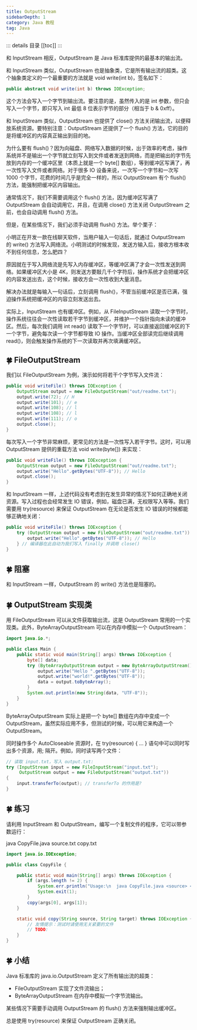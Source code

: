 ```yaml
---
title: OutputStream
sidebarDepth: 1
category: Java 教程
tag: Java
---
```


::: details 目录
[[toc]]
:::

和 InputStream 相反，OutputStream 是 Java 标准库提供的最基本的输出流。

和 InputStream 类似，OutputStream 也是抽象类，它是所有输出流的超类。这个抽象类定义的一个最重要的方法就是 void write(int b)，签名如下：

```java
public abstract void write(int b) throws IOException;
```

这个方法会写入一个字节到输出流。要注意的是，虽然传入的是 int 参数，但只会写入一个字节，即只写入 int 最低 8 位表示字节的部分（相当于 b & 0xff）。

和 InputStream 类似，OutputStream 也提供了 close() 方法关闭输出流，以便释放系统资源。要特别注意：OutputStream 还提供了一个 flush() 方法，它的目的是将缓冲区的内容真正输出到目的地。

为什么要有 flush()？因为向磁盘、网络写入数据的时候，出于效率的考虑，操作系统并不是输出一个字节就立刻写入到文件或者发送到网络，而是把输出的字节先放到内存的一个缓冲区里（本质上就是一个 byte[] 数组），等到缓冲区写满了，再一次性写入文件或者网络。对于很多 IO 设备来说，一次写一个字节和一次写 1000 个字节，花费的时间几乎是完全一样的，所以 OutputStream 有个 flush() 方法，能强制把缓冲区内容输出。

通常情况下，我们不需要调用这个 flush() 方法，因为缓冲区写满了 OutputStream 会自动调用它，并且，在调用 close() 方法关闭 OutputStream 之前，也会自动调用 flush() 方法。

但是，在某些情况下，我们必须手动调用 flush() 方法。举个栗子：

小明正在开发一款在线聊天软件，当用户输入一句话后，就通过 OutputStream 的 write() 方法写入网络流。小明测试的时候发现，发送方输入后，接收方根本收不到任何信息，怎么肥四？

原因就在于写入网络流是先写入内存缓冲区，等缓冲区满了才会一次性发送到网络。如果缓冲区大小是 4K，则发送方要敲几千个字符后，操作系统才会把缓冲区的内容发送出去，这个时候，接收方会一次性收到大量消息。

解决办法就是每输入一句话后，立刻调用 flush()，不管当前缓冲区是否已满，强迫操作系统把缓冲区的内容立刻发送出去。

实际上，InputStream 也有缓冲区。例如，从 FileInputStream 读取一个字节时，操作系统往往会一次性读取若干字节到缓冲区，并维护一个指针指向未读的缓冲区。然后，每次我们调用 int read() 读取下一个字节时，可以直接返回缓冲区的下一个字节，避免每次读一个字节都导致 IO 操作。当缓冲区全部读完后继续调用 read()，则会触发操作系统的下一次读取并再次填满缓冲区。

## 🍀 FileOutputStream

我们以 FileOutputStream 为例，演示如何将若干个字节写入文件流：

```java
public void writeFile() throws IOException {
    OutputStream output = new FileOutputStream("out/readme.txt");
    output.write(72); // H
    output.write(101); // e
    output.write(108); // l
    output.write(108); // l
    output.write(111); // o
    output.close();
}
```

每次写入一个字节非常麻烦，更常见的方法是一次性写入若干字节。这时，可以用 OutputStream 提供的重载方法 void write(byte[]) 来实现：

```java
public void writeFile() throws IOException {
    OutputStream output = new FileOutputStream("out/readme.txt");
    output.write("Hello".getBytes("UTF-8")); // Hello
    output.close();
}
```

和 InputStream 一样，上述代码没有考虑到在发生异常的情况下如何正确地关闭资源。写入过程也会经常发生 IO 错误，例如，磁盘已满，无权限写入等等。我们需要用 try(resource) 来保证 OutputStream 在无论是否发生 IO 错误的时候都能够正确地关闭：

```java
public void writeFile() throws IOException {
    try (OutputStream output = new FileOutputStream("out/readme.txt")) {
        output.write("Hello".getBytes("UTF-8")); // Hello
    } // 编译器在此自动为我们写入 finally 并调用 close()
}
```

## 🍀 阻塞

和 InputStream 一样，OutputStream 的 write() 方法也是阻塞的。

## 🍀 OutputStream 实现类

用 FileOutputStream 可以从文件获取输出流，这是 OutputStream 常用的一个实现类。此外，ByteArrayOutputStream 可以在内存中模拟一个 OutputStream：

```java
import java.io.*;

public class Main {
    public static void main(String[] args) throws IOException {
        byte[] data;
        try (ByteArrayOutputStream output = new ByteArrayOutputStream()) {
            output.write("Hello ".getBytes("UTF-8"));
            output.write("world!".getBytes("UTF-8"));
            data = output.toByteArray();
        }
        System.out.println(new String(data, "UTF-8"));
    }
}
```

ByteArrayOutputStream 实际上是把一个 byte[] 数组在内存中变成一个 OutputStream，虽然实际应用不多，但测试的时候，可以用它来构造一个 OutputStream。

同时操作多个 AutoCloseable 资源时，在 try(resource) { ... } 语句中可以同时写出多个资源，用; 隔开。例如，同时读写两个文件：

```java
// 读取 input.txt，写入 output.txt:
try (InputStream input = new FileInputStream("input.txt");
     OutputStream output = new FileOutputStream("output.txt"))
{
    input.transferTo(output); // transferTo 的作用是?
}
```

## 🍀 练习

请利用 InputStream 和 OutputStream，编写一个复制文件的程序，它可以带参数运行：

java CopyFile.java source.txt copy.txt

```java
import java.io.IOException;

public class CopyFile {

	public static void main(String[] args) throws IOException {
		if (args.length != 2) {
			System.err.println("Usage:\n  java CopyFile.java <source> <target>");
			System.exit(1);
		}
		copy(args[0], args[1]);
	}

	static void copy(String source, String target) throws IOException {
		// 友情提示：测试时请使用无关紧要的文件
		// TODO:
	}
}
```

## 🍀 小结

Java 标准库的 java.io.OutputStream 定义了所有输出流的超类：

- FileOutputStream 实现了文件流输出；
- ByteArrayOutputStream 在内存中模拟一个字节流输出。

某些情况下需要手动调用 OutputStream 的 flush() 方法来强制输出缓冲区。

总是使用 try(resource) 来保证 OutputStream 正确关闭。
